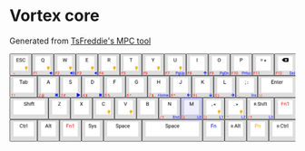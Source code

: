 # Vortex core

Generated from [TsFreddie's MPC tool](https://tsdo.in/much-programming-core/)

![](layout.png)

